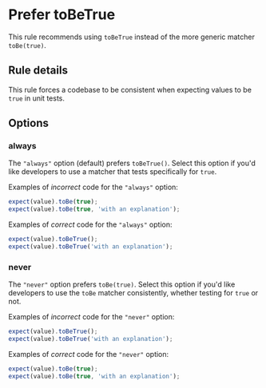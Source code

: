 # Prefer toBeTrue

This rule recommends using `toBeTrue` instead of the more generic matcher
`toBe(true)`.

## Rule details

This rule forces a codebase to be consistent when expecting values to be
`true` in unit tests.

## Options

### always

The `"always"` option (default) prefers `toBeTrue()`. Select this option
if you'd like developers to use a matcher that tests specifically for
`true`.

Examples of *incorrect* code for the `"always"` option:

```js
expect(value).toBe(true);
expect(value).toBe(true, 'with an explanation');
```

Examples of *correct* code for the `"always"` option:

```js
expect(value).toBeTrue();
expect(value).toBeTrue('with an explanation');
```

### never

The `"never"` option prefers `toBe(true)`. Select this option if you'd
like developers to use the `toBe` matcher consistently, whether testing
for `true` or not.

Examples of *incorrect* code for the `"never"` option:

```js
expect(value).toBeTrue();
expect(value).toBeTrue('with an explanation');
```

Examples of *correct* code for the `"never"` option:

```js
expect(value).toBe(true);
expect(value).toBe(true, 'with an explanation');
```
